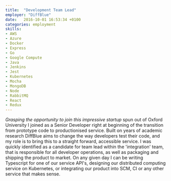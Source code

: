 ```yaml
---
title:  "Development Team Lead"
employer: "DiffBlue"
date:   2016-10-01 16:53:34 +0100
categories: employment
skills:
- AWS
- Azure
- Docker
- Express
- Go
- Google Compute
- Java
- Jenkins
- Jest
- Kubernetes
- Mocha
- MongoDB
- Node
- RabbitMQ
- React
- Redux
---
```


*Grasping the opportunity to join this impressive startup* spun out of Oxford University I joined as a Senior Developer right at beginning of the transition from prototype code to productionised service. Built on years of academic research DiffBlue aims to change the way developers test their code, and my role is to bring this to a straight forward, accessible service. I was quickly identified as a candidate for team lead within the 'integration' team, that is responsible for all developer operations, as well as packaging and shipping the product to market. On any given day I can be writing Typescript for one of our service API's, designing our distributed computing service on Kubernetes, or integrating our product into SCM, CI or any other service that makes sense.
